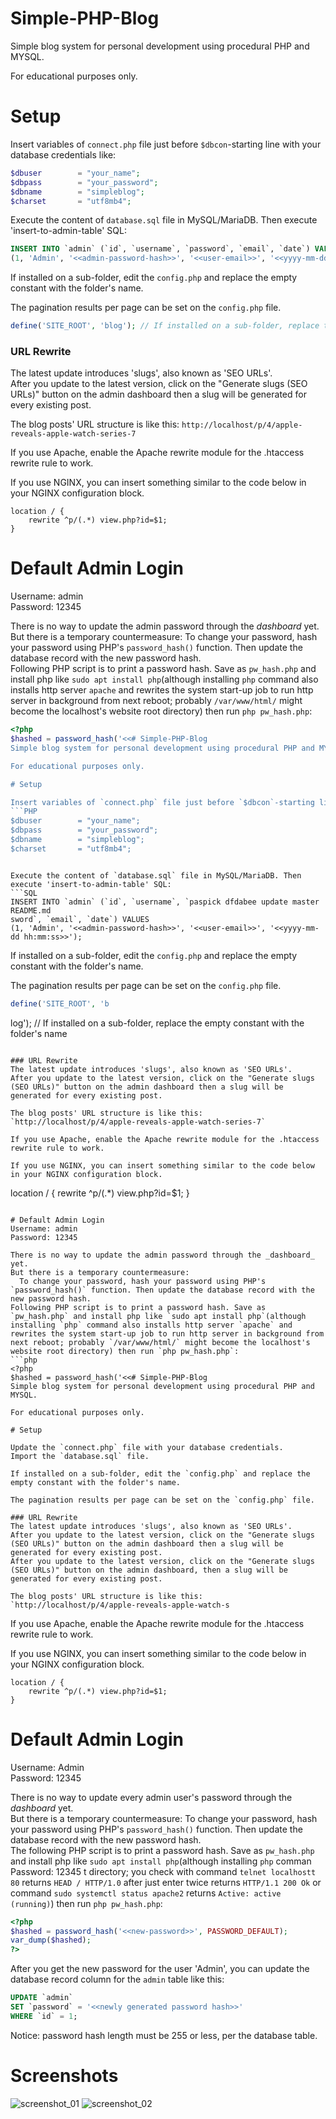 # Simple-PHP-Blog
Simple blog system for personal development using procedural PHP and MYSQL.

For educational purposes only.

# Setup

Insert variables of `connect.php` file just before `$dbcon`-starting line with your database credentials like:
```PHP
$dbuser        = "your_name";
$dbpass        = "your_password";
$dbname        = "simpleblog";
$charset       = "utf8mb4";
```

Execute the content of `database.sql` file in MySQL/MariaDB. Then execute 'insert-to-admin-table' SQL:
```SQL
INSERT INTO `admin` (`id`, `username`, `password`, `email`, `date`) VALUES
(1, 'Admin', '<<admin-password-hash>>', '<<user-email>>', '<<yyyy-mm-dd hh:mm:ss>>');
```

If installed on a sub-folder, edit the `config.php` and replace the empty constant with the folder's name.  

The pagination results per page can be set on the `config.php` file.  
```PHP
define('SITE_ROOT', 'blog'); // If installed on a sub-folder, replace the empty constant with the folder's name
```

### URL Rewrite
The latest update introduces 'slugs', also known as 'SEO URLs'.   
After you update to the latest version, click on the "Generate slugs (SEO URLs)" button on the admin dashboard then a slug will be generated for every existing post.   

The blog posts' URL structure is like this: `http://localhost/p/4/apple-reveals-apple-watch-series-7`   

If you use Apache, enable the Apache rewrite module for the .htaccess rewrite rule to work.

If you use NGINX, you can insert something similar to the code below in your NGINX configuration block.      
```
location / {
    rewrite ^p/(.*) view.php?id=$1;
}
```

# Default Admin Login
Username: admin  
Password: 12345   

There is no way to update the admin password through the _dashboard_ yet.  
But there is a temporary countermeasure:
  To change your password, hash your password using PHP's `password_hash()` function. Then update the database record with the new password hash.   
Following PHP script is to print a password hash. Save as `pw_hash.php` and install php like `sudo apt install php`(although installing `php` command also installs http server `apache` and rewrites the system start-up job to run http server in background from next reboot; probably `/var/www/html/` might become the localhost's website root directory) then run `php pw_hash.php`:
```php
<?php
$hashed = password_hash('<<# Simple-PHP-Blog
Simple blog system for personal development using procedural PHP and MYSQL.

For educational purposes only.

# Setup

Insert variables of `connect.php` file just before `$dbcon`-starting line with your database credentials like:
```PHP
$dbuser        = "your_name";
$dbpass        = "your_password";
$dbname        = "simpleblog";
$charset       = "utf8mb4";
```

```

Execute the content of `database.sql` file in MySQL/MariaDB. Then execute 'insert-to-admin-table' SQL:
```SQL
INSERT INTO `admin` (`id`, `username`, `paspick dfdabee update master README.md
sword`, `email`, `date`) VALUES
(1, 'Admin', '<<admin-password-hash>>', '<<user-email>>', '<<yyyy-mm-dd hh:mm:ss>>');
```

If installed on a sub-folder, edit the `config.php` and replace the empty constant with the folder's name.  

The pagination results per page can be set on the `config.php` file.  
```PHP
define('SITE_ROOT', 'b
```
log'); // If installed on a sub-folder, replace the empty constant with the folder's name
```

### URL Rewrite
The latest update introduces 'slugs', also known as 'SEO URLs'.   
After you update to the latest version, click on the "Generate slugs (SEO URLs)" button on the admin dashboard then a slug will be generated for every existing post.   

The blog posts' URL structure is like this: `http://localhost/p/4/apple-reveals-apple-watch-series-7`   

If you use Apache, enable the Apache rewrite module for the .htaccess rewrite rule to work.

If you use NGINX, you can insert something similar to the code below in your NGINX configuration block.      
```
location / {
    rewrite ^p/(.*) view.php?id=$1;
}
```

# Default Admin Login
Username: admin  
Password: 12345   

There is no way to update the admin password through the _dashboard_ yet.  
But there is a temporary countermeasure:
  To change your password, hash your password using PHP's `password_hash()` function. Then update the database record with the new password hash.   
Following PHP script is to print a password hash. Save as `pw_hash.php` and install php like `sudo apt install php`(although installing `php` command also installs http server `apache` and rewrites the system start-up job to run http server in background from next reboot; probably `/var/www/html/` might become the localhost's website root directory) then run `php pw_hash.php`:
```php
<?php
$hashed = password_hash('<<# Simple-PHP-Blog
Simple blog system for personal development using procedural PHP and MYSQL.

For educational purposes only.

# Setup

Update the `connect.php` file with your database credentials.  
Import the `database.sql` file.  

If installed on a sub-folder, edit the `config.php` and replace the empty constant with the folder's name.  

The pagination results per page can be set on the `config.php` file.  

### URL Rewrite
The latest update introduces 'slugs', also known as 'SEO URLs'.   
After you update to the latest version, click on the "Generate slugs (SEO URLs)" button on the admin dashboard then a slug will be generated for every existing post.   
After you update to the latest version, click on the "Generate slugs (SEO URLs)" button on the admin dashboard, then a slug will be generated for every existing post.   

The blog posts' URL structure is like this: `http://localhost/p/4/apple-reveals-apple-watch-s
```

If you use Apache, enable the Apache rewrite module for the .htaccess rewrite rule to work.

If you use NGINX, you can insert something similar to the code below in your NGINX configuration block.      
```
location / {
    rewrite ^p/(.*) view.php?id=$1;
}
```

# Default Admin Login
Username: Admin  
Password: 12345   


There is no way to update every admin user's password through the _dashboard_ yet.  
But there is a temporary countermeasure:
  To change your password, hash your password using PHP's `password_hash()` function. Then update the database record with the new password hash.   
The following PHP script is to print a password hash. Save as `pw_hash.php` and install php like `sudo apt install php`(although installing `php` comman
Password: 12345   t directory; you check with command `telnet localhostt 80` returns `HEAD / HTTP/1.0` after just enter twice returns `HTTP/1.1 200 Ok` or command `sudo systemctl status apache2` returns `Active: active (running)`) then run `php pw_hash.php`:

```php
<?php
$hashed = password_hash('<<new-password>>', PASSWORD_DEFAULT);
var_dump($hashed);
?>
```

After you get the new password for the user 'Admin', you can update the database record column for the `admin` table like this:
```SQL
UPDATE `admin`
SET `password` = '<<newly generated password hash>>'
WHERE `id` = 1;
```


Notice: password hash length must be 255 or less, per the database table.

# Screenshots

![screenshot_01](https://user-images.githubusercontent.com/16838612/66112823-78d32e00-e5c3-11e9-9b38-93ba488071e0.jpg)
![screenshot_02](https://user-images.githubusercontent.com/16838612/66112874-8d172b00-e5c3-11e9-97e4-590da5675100.jpg)
